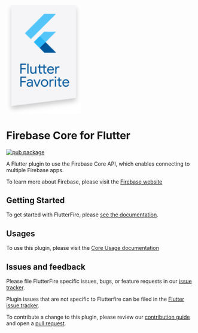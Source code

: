 [<img src="https://raw.githubusercontent.com/FirebaseExtended/flutterfire/master/resources/flutter_favorite.png" width="200" />](https://flutter.dev/docs/development/packages-and-plugins/favorites)

# Firebase Core for Flutter

[![pub package](https://img.shields.io/pub/v/firebase_core.svg)](https://pub.dev/packages/firebase_core)

A Flutter plugin to use the Firebase Core API, which enables connecting to multiple Firebase apps.

To learn more about Firebase, please visit the [Firebase website](https://firebase.google.com)

## Getting Started

To get started with FlutterFire, please [see the documentation](https://firebase.flutter.dev/docs/overview).

## Usages

To use this plugin, please visit the [Core Usage documentation](https://firebase.flutter.dev/docs/core/usage)

## Issues and feedback

Please file FlutterFire specific issues, bugs, or feature requests in our [issue tracker](https://github.com/FirebaseExtended/flutterfire/issues/new).

Plugin issues that are not specific to Flutterfire can be filed in the [Flutter issue tracker](https://github.com/flutter/flutter/issues/new).

To contribute a change to this plugin,
please review our [contribution guide](https://github.com/FirebaseExtended/flutterfire/blob/master/CONTRIBUTING.md)
and open a [pull request](https://github.com/FirebaseExtended/flutterfire/pulls).

